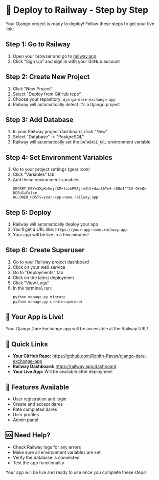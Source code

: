 # 🚀 Deploy to Railway - Step by Step

Your Django project is ready to deploy! Follow these steps to get your live link:

## Step 1: Go to Railway
1. Open your browser and go to [railway.app](https://railway.app)
2. Click "Sign Up" and sign in with your GitHub account

## Step 2: Create New Project
1. Click "New Project"
2. Select "Deploy from GitHub repo"
3. Choose your repository: `django-dare-exchange-app`
4. Railway will automatically detect it's a Django project

## Step 3: Add Database
1. In your Railway project dashboard, click "New"
2. Select "Database" → "PostgreSQL"
3. Railway will automatically set the `DATABASE_URL` environment variable

## Step 4: Set Environment Variables
1. Go to your project settings (gear icon)
2. Click "Variables" tab
3. Add these environment variables:
   ```
   SECRET_KEY=JXgKvSejs&M+fozkF98j)mSU)+dxa$6Yn#-s00nI^^LG-GYeQ=
   DEBUG=False
   ALLOWED_HOSTS=your-app-name.railway.app
   ```

## Step 5: Deploy
1. Railway will automatically deploy your app
2. You'll get a URL like: `https://your-app-name.railway.app`
3. Your app will be live in a few minutes!

## Step 6: Create Superuser
1. Go to your Railway project dashboard
2. Click on your web service
3. Go to "Deployments" tab
4. Click on the latest deployment
5. Click "View Logs"
6. In the terminal, run:
   ```bash
   python manage.py migrate
   python manage.py createsuperuser
   ```

## 🎉 Your App is Live!
Your Django Dare Exchange app will be accessible at the Railway URL!

## 🔗 Quick Links
- **Your GitHub Repo:** https://github.com/Rohith-Pavan/django-dare-exchange-app
- **Railway Dashboard:** https://railway.app/dashboard
- **Your Live App:** Will be available after deployment

## 📱 Features Available
- User registration and login
- Create and accept dares
- Rate completed dares
- User profiles
- Admin panel

## 🆘 Need Help?
- Check Railway logs for any errors
- Make sure all environment variables are set
- Verify the database is connected
- Test the app functionality

Your app will be live and ready to use once you complete these steps! 